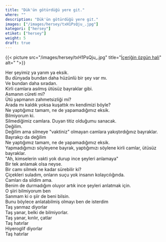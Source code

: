 ```yaml
---
title: "Dük'ün götürdüğü yere git."
where: ""
description: "Dük'ün götürdüğü yere git."
images: ["/images/hersey/txH1PsQju_.jpg"]
kategori: ["hersey"]
etiket: ["hersey"]
weight: 5 
draft: true
---
```


{{< picture src="/images/hersey/txH1PsQju_.jpg" title="[İçeriğin özgün hali](https://www.instagram.com/p/txH1PsQju_)" alt=" ">}}


Her şeyimiz ya yarım ya eksik.  
Bu dünyada bundan daha hüzünlü bir şey var mı.  
Ve bundan daha sıradan.  
Kirli camlara asılmış ütüsüz bayraklar gibi.  
Asmanın cüreti mi?  
Ütü yapmanın zahmetsizliği mi?  
Arada mı kaldık yoksa kuşattık mı kendimizi böyle?  
Ne yaptığımız tamam, ne de yapamadığımız eksik.  
Bilmiyorum ki.  
Silmediğimiz camlara. Duyan titiz olduğumu sanacak.  
Değilim.  
Değilim ama silmeye "vaktiniz" olmayan camlara yakıştırdığınız bayraklar.  
Bayrakçı da değilim  
Ne yaptığımız tamam, ne de yapamadığımız eksik.  
Yapmadığımızı söyleyene bayrak, yaptığımızı söylene kirli camlar, ütüsüz bayraklar.  
"Ah, kimselerin vakti yok durup ince şeyleri anlamaya"  
Bir tek anlamak olsa neyse.  
Bir camı silmek ne kadar sürebilir ki?  
Çiçekleri suladım, onların suçu yok insanın kolaycılığında.  
Camları da sildim ama.  
Benim de durmadığım oluyor artık ince şeyleri anlatmak için.  
O şiiri bilmiyorum ben  
Sanmam ki o şiir de beni bilsin.  
Bunu böylece anlatabilmiş olmayı ben de isterdim  
Taş yanmaz diyorlar  
Taş yanar,  belki de bilmiyorlar.  
Taş yanar, kırılır, çatlar  
Taş hatırlar  
Hiyeroglif diyorlar  
Taş hatırlar